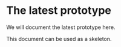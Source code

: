 # The latest prototype

We will document the latest prototype here.

This document can be used as a skeleton.